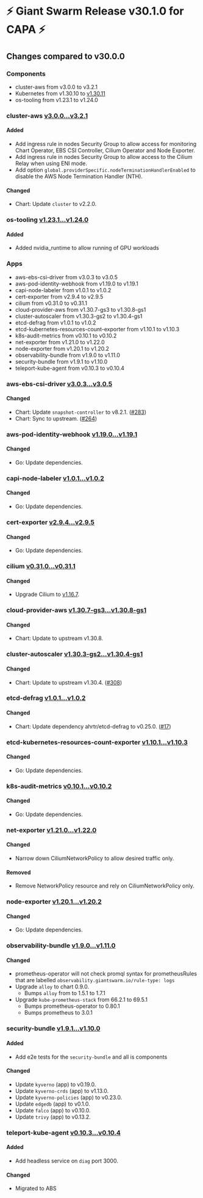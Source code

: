 # :zap: Giant Swarm Release v30.1.0 for CAPA :zap:

## Changes compared to v30.0.0

### Components

- cluster-aws from v3.0.0 to v3.2.1
- Kubernetes from v1.30.10 to [v1.30.11](https://github.com/kubernetes/kubernetes/blob/master/CHANGELOG/CHANGELOG-1.30.md)
- os-tooling from v1.23.1 to v1.24.0

### cluster-aws [v3.0.0...v3.2.1](https://github.com/giantswarm/cluster-aws/compare/v3.0.0...v3.2.1)

#### Added

- Add ingress rule in nodes Security Group to allow access for monitoring Chart Operator, EBS CSI Controller, Cilium Operator and Node Exporter.
- Add ingress rule in nodes Security Group to allow access to the Cilium Relay when using ENI mode.
- Add option `global.providerSpecific.nodeTerminationHandlerEnabled` to disable the AWS Node Termination Handler (NTH).

#### Changed

- Chart: Update `cluster` to v2.2.0.

### os-tooling [v1.23.1...v1.24.0](https://github.com/giantswarm/capi-image-builder/compare/v1.23.1...v1.24.0)

#### Added

- Added nvidia_runtime to allow running of GPU workloads

### Apps

- aws-ebs-csi-driver from v3.0.3 to v3.0.5
- aws-pod-identity-webhook from v1.19.0 to v1.19.1
- capi-node-labeler from v1.0.1 to v1.0.2
- cert-exporter from v2.9.4 to v2.9.5
- cilium from v0.31.0 to v0.31.1
- cloud-provider-aws from v1.30.7-gs3 to v1.30.8-gs1
- cluster-autoscaler from v1.30.3-gs2 to v1.30.4-gs1
- etcd-defrag from v1.0.1 to v1.0.2
- etcd-kubernetes-resources-count-exporter from v1.10.1 to v1.10.3
- k8s-audit-metrics from v0.10.1 to v0.10.2
- net-exporter from v1.21.0 to v1.22.0
- node-exporter from v1.20.1 to v1.20.2
- observability-bundle from v1.9.0 to v1.11.0
- security-bundle from v1.9.1 to v1.10.0
- teleport-kube-agent from v0.10.3 to v0.10.4

### aws-ebs-csi-driver [v3.0.3...v3.0.5](https://github.com/giantswarm/aws-ebs-csi-driver-app/compare/v3.0.3...v3.0.5)

#### Changed

- Chart: Update `snapshot-controller` to v8.2.1. ([#283](https://github.com/giantswarm/aws-ebs-csi-driver-app/pull/283))
- Chart: Sync to upstream. ([#264](https://github.com/giantswarm/aws-ebs-csi-driver-app/pull/264))

### aws-pod-identity-webhook [v1.19.0...v1.19.1](https://github.com/giantswarm/aws-pod-identity-webhook/compare/v1.19.0...v1.19.1)

#### Changed

- Go: Update dependencies.

### capi-node-labeler [v1.0.1...v1.0.2](https://github.com/giantswarm/capi-node-labeler-app/compare/v1.0.1...v1.0.2)

#### Changed

- Go: Update dependencies.

### cert-exporter [v2.9.4...v2.9.5](https://github.com/giantswarm/cert-exporter/compare/v2.9.4...v2.9.5)

#### Changed

- Go: Update dependencies.

### cilium [v0.31.0...v0.31.1](https://github.com/giantswarm/cilium-app/compare/v0.31.0...v0.31.1)

#### Changed

- Upgrade Cilium to [v1.16.7](https://github.com/cilium/cilium/releases/tag/v1.16.7).

### cloud-provider-aws [v1.30.7-gs3...v1.30.8-gs1](https://github.com/giantswarm/aws-cloud-controller-manager-app/compare/v1.30.7-gs3...v1.30.8-gs1)

#### Changed

- Chart: Update to upstream v1.30.8.

### cluster-autoscaler [v1.30.3-gs2...v1.30.4-gs1](https://github.com/giantswarm/cluster-autoscaler-app/compare/v1.30.3-gs2...v1.30.4-gs1)

#### Changed

- Chart: Update to upstream v1.30.4. ([#308](https://github.com/giantswarm/cluster-autoscaler-app/pull/308))

### etcd-defrag [v1.0.1...v1.0.2](https://github.com/giantswarm/etcd-defrag-app/compare/v1.0.1...v1.0.2)

#### Changed

- Chart: Update dependency ahrtr/etcd-defrag to v0.25.0. ([#17](https://github.com/giantswarm/etcd-defrag-app/pull/17))

### etcd-kubernetes-resources-count-exporter [v1.10.1...v1.10.3](https://github.com/giantswarm/etcd-kubernetes-resources-count-exporter/compare/v1.10.1...v1.10.3)

#### Changed

- Go: Update dependencies.

### k8s-audit-metrics [v0.10.1...v0.10.2](https://github.com/giantswarm/k8s-audit-metrics/compare/v0.10.1...v0.10.2)

#### Changed

- Go: Update dependencies.

### net-exporter [v1.21.0...v1.22.0](https://github.com/giantswarm/net-exporter/compare/v1.21.0...v1.22.0)

#### Changed

- Narrow down CiliumNetworkPolicy to allow desired traffic only.

#### Removed

- Remove NetworkPolicy resource and rely on CiliumNetworkPolicy only.

### node-exporter [v1.20.1...v1.20.2](https://github.com/giantswarm/node-exporter-app/compare/v1.20.1...v1.20.2)

#### Changed

- Go: Update dependencies.

### observability-bundle [v1.9.0...v1.11.0](https://github.com/giantswarm/observability-bundle/compare/v1.9.0...v1.11.0)

#### Changed

- prometheus-operator will not check promql syntax for prometheusRules that are labelled `observability.giantswarm.io/rule-type: logs`
- Upgrade `alloy` to chart 0.9.0.
  - Bumps `alloy` from to 1.5.1 to 1.7.1
- Upgrade `kube-prometheus-stack` from 66.2.1 to 69.5.1
  - Bumps prometheus-operator to 0.80.1
  - Bumps prometheus to 3.0.1

### security-bundle [v1.9.1...v1.10.0](https://github.com/giantswarm/security-bundle/compare/v1.9.1...v1.10.0)

#### Added

- Add e2e tests for the `security-bundle` and all is components

#### Changed

- Update `kyverno` (app) to v0.19.0.
- Update `kyverno-crds` (app) to v1.13.0.
- Update `kyverno-policies` (app) to v0.23.0.
- Update `edgedb` (app) to v0.1.0.
- Update `falco` (app) to v0.10.0.
- Update `trivy` (app) to v0.13.2.

### teleport-kube-agent [v0.10.3...v0.10.4](https://github.com/giantswarm/teleport-kube-agent-app/compare/v0.10.3...v0.10.4)

#### Added

- Add headless service on `diag` port 3000.

#### Changed

- Migrated to ABS

